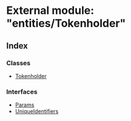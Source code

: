 # External module: "entities/Tokenholder"

## Index

### Classes

* [Tokenholder](../classes/_entities_tokenholder_.tokenholder.md)

### Interfaces

* [Params](../interfaces/_entities_tokenholder_.params.md)
* [UniqueIdentifiers](../interfaces/_entities_tokenholder_.uniqueidentifiers.md)
